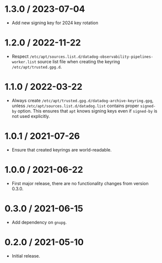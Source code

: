 # 1.3.0 / 2023-07-04
 
* Add new signing key for 2024 key rotation

# 1.2.0 / 2022-11-22

* Respect `/etc/apt/sources.list.d/datadog-observability-pipelines-worker.list`
  source list file when creating the keyring `/etc/apt/trusted.gpg.d`.

# 1.1.0 / 2022-03-22

* Always create `/etc/apt/trusted.gpg.d/datadog-archive-keyring.gpg`, unless
  `/etc/apt/sources.list.d/datadog.list` contains proper `signed-by` option.
  This ensures that `apt` knows signing keys even if `signed-by` is not used
  explicitly.

# 1.0.1 / 2021-07-26

* Ensure that created keyrings are world-readable.

# 1.0.0 / 2021-06-22

* First major release, there are no functionality changes from version 0.3.0.

# 0.3.0 / 2021-06-15

* Add dependency on `gnupg`.

# 0.2.0 / 2021-05-10

* Initial release.

